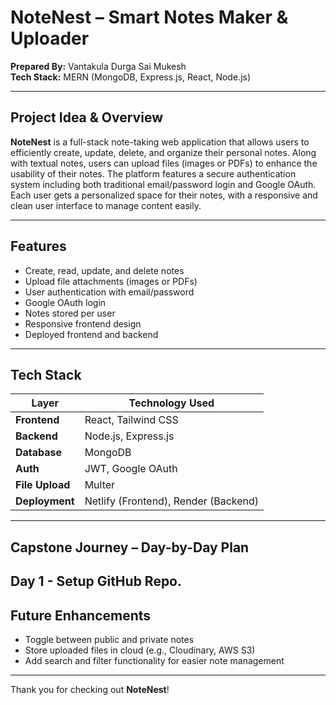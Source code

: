 # NoteNest – Smart Notes Maker & Uploader

**Prepared By:** Vantakula Durga Sai Mukesh  
**Tech Stack:** MERN (MongoDB, Express.js, React, Node.js)

---

##  Project Idea & Overview

**NoteNest** is a full-stack note-taking web application that allows users to efficiently create, update, delete, and organize their personal notes. Along with textual notes, users can upload files (images or PDFs) to enhance the usability of their notes. The platform features a secure authentication system including both traditional email/password login and Google OAuth. Each user gets a personalized space for their notes, with a responsive and clean user interface to manage content easily.

---

##  Features

-  Create, read, update, and delete notes  
-  Upload file attachments (images or PDFs)  
-  User authentication with email/password  
-  Google OAuth login  
-  Notes stored per user  
-  Responsive frontend design  
-  Deployed frontend and backend  

---

##  Tech Stack

| Layer           | Technology Used                      |
|-----------------|--------------------------------------|
| **Frontend**    | React, Tailwind CSS                  |
| **Backend**     | Node.js, Express.js                  |
| **Database**    | MongoDB                              |
| **Auth**        | JWT, Google OAuth                    |
| **File Upload** | Multer                               |
| **Deployment**  | Netlify (Frontend), Render (Backend) |

---

##  Capstone Journey – Day-by-Day Plan

 Day 1 - Setup GitHub Repo.
---

##  Future Enhancements

-  Toggle between public and private notes  
-  Store uploaded files in cloud (e.g., Cloudinary, AWS S3)  
-  Add search and filter functionality for easier note management  

---

Thank you for checking out **NoteNest**!
